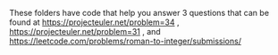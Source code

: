 These folders have code that help you answer 3 questions that can be found at 
https://projecteuler.net/problem=34 , 
https://projecteuler.net/problem=31 ,
and https://leetcode.com/problems/roman-to-integer/submissions/ 
